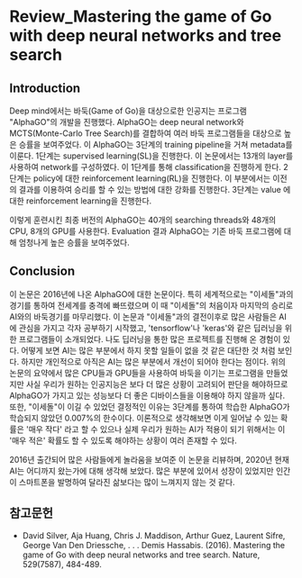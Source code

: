 # Review_Mastering the game of Go with deep neural networks and tree search

## Introduction
Deep mind에서는 바둑(Game of Go)을 대상으로한 인공지는 프로그램 "AlphaGO"의 개발을 진행했다. 
AlphaGO는 deep neural network와 MCTS(Monte-Carlo Tree Search)를 결합하여 여러 바둑 프로그램들을 대상으로 높은 승률을 보여주었다.
이 AlphaGO는 3단계의 training pipeline을 거쳐 metadata를 이룬다.
1단계는 supervised learning(SL)을 진행한다. 이 논문에서는 13개의 layer를 사용하여 network를 구성하였다. 이 1단계를 통해 classification을 진행하게 한다.
2단계는 policy에 대한 reinforcement learning(RL)을 진행한다. 이 부분에서는 이전의 결과를 이용하여 승리를 할 수 있는 방법에 대한 강화를 진행한다.
3단계는 value 에 대한 reinforcement learning을 진행한다.

이렇게 훈련시킨 최종 버전의 AlphaGO는 40개의 searching threads와 48개의 CPU, 8개의 GPU를 사용한다.
Evaluation 결과 AlphaGO는 기존 바둑 프로그램에 대해 엄청나게 높은 승률을 보여주었다.

## Conclusion
이 논문은 2016년에 나온 AlphaGO에 대한 논문이다. 특히 세계적으로는 "이세돌"과의 경기를 통하여 전세계를 충격에 빠뜨렸으며 이 때 "이세돌"의 처음이자 마지막의 승리로 AI와의 바둑경기를 마무리했다.
이 논문과 "이세돌"과의 결전이후로 많은 사람들은 AI에 관심을 가지고 각자 공부하기 시작했고, 'tensorflow'나 'keras'와 같은 딥러닝을 위한 프로그램들이 소개되었다.
나도 딥러닝을 통한 많은 프로젝트를 진행해 온 경험이 있다. 어떻게 보면 AI는 많은 부분에서 하지 못할 일들이 없을 것 같은 대단한 것 처럼 보인다.
하지만 개인적으로 아직은 AI는 많은 부분에서 개선이 되어야 한다는 점이다. 위의 논문의 요약에서 많은 CPU들과 GPU들을 사용하여 바둑을 이기는 프로그램을 만들었지만 사실 우리가 원하는 인공지능은 보다 더 많은
상황이 고려되어 판단을 해야하므로 AlphaGO가 가지고 있는 성능보다 더 좋은 디바이스들을 이용해야 하지 않을까 싶다. 
또한, "이세돌"이 이길 수 있었던 결정적인 이유는 3단계를 통하여 학습한 AlphaGO가 학습되지 않았던 0.007%의 한수이다. 이론적으로 생각해보면 이게 일어날 수 있는 확률은 '매우 작다' 라고 할 수 있으나
실제 우리가 원하는 AI가 적용이 되기 위해서는 이 '매우 적은' 확률도 할 수 있도록 해야하는 상황이 여러 존재할 수 있다.

2016년 출간되어 많은 사람들에게 놀라움을 보여준 이 논문을 리뷰하며, 2020년 현재 AI는 어디까지 왔는가에 대해 생각해 보았다.
많은 부분에 있어서 성장이 있었지만 인간이 스마트폰을 발명하여 달라진 삶보다는 많이 느껴지지 않는 것 같다.

## 참고문헌
- David Silver, Aja Huang, Chris J. Maddison, Arthur Guez, Laurent Sifre, George Van Den Driessche, . . . Demis Hassabis. (2016). Mastering the game of Go with deep neural networks and tree search. Nature, 529(7587), 484-489.
